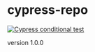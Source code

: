 # cypress-repo

[![Cypress conditional test ](https://github.com/Karel-Danes/cypress-repo/actions/workflows/main.yml/badge.svg)](https://github.com/Karel-Danes/cypress-repo/actions/workflows/main.yml)

version 1.0.0